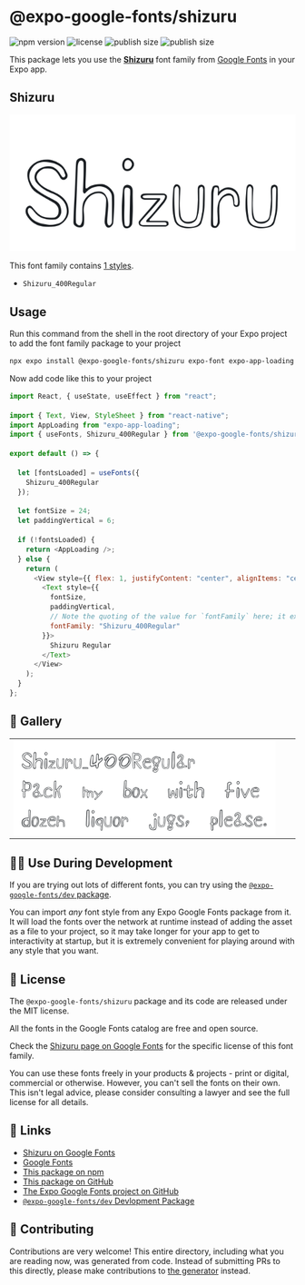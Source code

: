 # @expo-google-fonts/shizuru

![npm version](https://flat.badgen.net/npm/v/@expo-google-fonts/shizuru)
![license](https://flat.badgen.net/github/license/expo/google-fonts)
![publish size](https://flat.badgen.net/packagephobia/install/@expo-google-fonts/shizuru)
![publish size](https://flat.badgen.net/packagephobia/publish/@expo-google-fonts/shizuru)

This package lets you use the [**Shizuru**](https://fonts.google.com/specimen/Shizuru) font family from [Google Fonts](https://fonts.google.com/) in your Expo app.

## Shizuru

![Shizuru](./font-family.png)

This font family contains [1 styles](#-gallery).

- `Shizuru_400Regular`

## Usage

Run this command from the shell in the root directory of your Expo project to add the font family package to your project

```sh
npx expo install @expo-google-fonts/shizuru expo-font expo-app-loading
```

Now add code like this to your project

```js
import React, { useState, useEffect } from "react";

import { Text, View, StyleSheet } from "react-native";
import AppLoading from "expo-app-loading";
import { useFonts, Shizuru_400Regular } from '@expo-google-fonts/shizuru';

export default () => {

  let [fontsLoaded] = useFonts({
    Shizuru_400Regular
  });

  let fontSize = 24;
  let paddingVertical = 6;

  if (!fontsLoaded) {
    return <AppLoading />;
  } else {
    return (
      <View style={{ flex: 1, justifyContent: "center", alignItems: "center" }}>
        <Text style={{
          fontSize,
          paddingVertical,
          // Note the quoting of the value for `fontFamily` here; it expects a string!
          fontFamily: "Shizuru_400Regular"
        }}>
          Shizuru Regular
        </Text>
      </View>
    );
  }
};
```

## 🔡 Gallery


||||
|-|-|-|
|![Shizuru_400Regular](./Shizuru_400Regular.ttf.png)||||


## 👩‍💻 Use During Development

If you are trying out lots of different fonts, you can try using the [`@expo-google-fonts/dev` package](https://github.com/expo/google-fonts/tree/master/font-packages/dev#readme).

You can import _any_ font style from any Expo Google Fonts package from it. It will load the fonts over the network at runtime instead of adding the asset as a file to your project, so it may take longer for your app to get to interactivity at startup, but it is extremely convenient for playing around with any style that you want.


## 📖 License

The `@expo-google-fonts/shizuru` package and its code are released under the MIT license.

All the fonts in the Google Fonts catalog are free and open source.

Check the [Shizuru page on Google Fonts](https://fonts.google.com/specimen/Shizuru) for the specific license of this font family.

You can use these fonts freely in your products & projects - print or digital, commercial or otherwise. However, you can't sell the fonts on their own. This isn't legal advice, please consider consulting a lawyer and see the full license for all details.

## 🔗 Links

- [Shizuru on Google Fonts](https://fonts.google.com/specimen/Shizuru)
- [Google Fonts](https://fonts.google.com/)
- [This package on npm](https://www.npmjs.com/package/@expo-google-fonts/shizuru)
- [This package on GitHub](https://github.com/expo/google-fonts/tree/master/font-packages/shizuru)
- [The Expo Google Fonts project on GitHub](https://github.com/expo/google-fonts)
- [`@expo-google-fonts/dev` Devlopment Package](https://github.com/expo/google-fonts/tree/master/font-packages/dev)

## 🤝 Contributing

Contributions are very welcome! This entire directory, including what you are reading now, was generated from code. Instead of submitting PRs to this directly, please make contributions to [the generator](https://github.com/expo/google-fonts/tree/master/packages/generator) instead.

